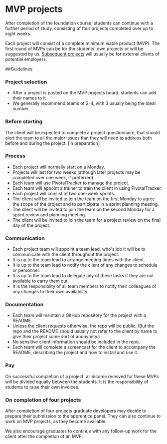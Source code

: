 # MVP projects

After completion of the foundation course, students can continue with a further period of study, consisting of four projects completed over up to eight weeks.

Each project will consist of a complete minimum viable product (MVP). The first round of MVPs can be for the students' own projects or will be suggested by us. [Subsequent projects](http://foundersandcoders.org/mvp) will usually be for external clients of potential employers.

##Guidelines

### Project selection

+ After a project is posted on the MVP projects board, students can add their names to it.
+ We generally recommend teams of 2-4, with 3 usually being the ideal number.

### Before starting

The client will be expected to complete a project questionnaire, that should alert the team to all the major issues that they will need to address both before and during the project. [in preparation]

### Process

+ Each project will normally start on a Monday.
+ Projects will last for two weeks (athough later projects may be completed over one week, if preferred)
+ Each team will use PivotalTracker to manage the project.
+ Each team will appoint a trainer to train the client in using PivotalTracker.
+ Each project will consist of two one-week sprints.
+ The client will be invited to join the team on the first Monday to agree the scope of the project and to participate in a sprint planning meeting.
+ The client will be invited to join the team on the second Monday for a sprint review and planning meeting.
+ The client will be invited to join the team for a project review on the final day of the project.

### Communication

+ Each project team will appoint a team lead, who's job it will be to communicate with the client throughout the project.
+ It is up to the team lead to arrange meeting times with the client.
+ It is up to the team lead to notify the client of any changes to schedule or personnel.
+ It is up to the team lead to delegate any of these tasks if they are not available to carry them out.
+ It is the responsiblity of all team members to notify their colleagues of any changes to their own availability.

### Documentation

+ Each team will maintain a GitHub repository for the project with a README.
+ Unless the client requests otherwise, the repo will be public. (But the repo and the README should usually not refer to the client by name to give their project some sort of anonymity.)
+ No sensitive client information should be included in the repo.
+ Each team will complete a screencast for the client to accompany the README, describing the project and how to install and use it.

### Pay

On successful completion of a project, all income received for these MVPs will be divided equally between the students. It is the responsibility of students to raise their own invoices.

### On completion of four projects

After completion of four projects graduate developers may decide to prepare their submission to the apprentice panel. They can also continue to work on MVP projects, as they become available.

We also encourage graduates to continue with any follow-up work for the client after the completion of an MVP.

